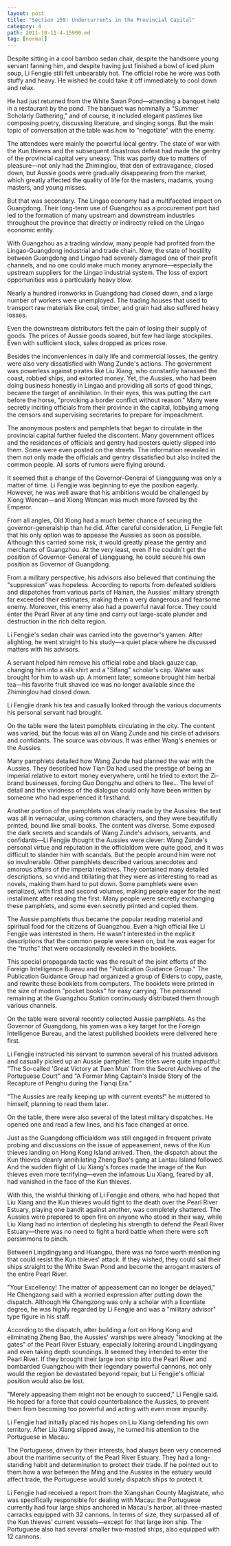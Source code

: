 ```yaml
---
layout: post
title: "Section 159: Undercurrents in the Provincial Capital"
category: 4
path: 2011-10-11-4-15900.md
tag: [normal]
---
```


Despite sitting in a cool bamboo sedan chair, despite the handsome young servant fanning him, and despite having just finished a bowl of iced plum soup, Li Fengjie still felt unbearably hot. The official robe he wore was both stuffy and heavy. He wished he could take it off immediately to cool down and relax.

He had just returned from the White Swan Pond—attending a banquet held in a restaurant by the pond. The banquet was nominally a "Summer Scholarly Gathering," and of course, it included elegant pastimes like composing poetry, discussing literature, and singing songs. But the main topic of conversation at the table was how to "negotiate" with the enemy.

The attendees were mainly the powerful local gentry. The state of war with the Kun thieves and the subsequent disastrous defeat had made the gentry of the provincial capital very uneasy. This was partly due to matters of pleasure—not only had the Zhiminglou, that den of extravagance, closed down, but Aussie goods were gradually disappearing from the market, which greatly affected the quality of life for the masters, madams, young masters, and young misses.

But that was secondary. The Lingao economy had a multifaceted impact on Guangdong. Their long-term use of Guangzhou as a procurement port had led to the formation of many upstream and downstream industries throughout the province that directly or indirectly relied on the Lingao economic entity.

With Guangzhou as a trading window, many people had profited from the Lingao-Guangdong industrial and trade chain. Now, the state of hostility between Guangdong and Lingao had severely damaged one of their profit channels, and no one could make much money anymore—especially the upstream suppliers for the Lingao industrial system. The loss of export opportunities was a particularly heavy blow.

Nearly a hundred ironworks in Guangdong had closed down, and a large number of workers were unemployed. The trading houses that used to transport raw materials like coal, timber, and grain had also suffered heavy losses.

Even the downstream distributors felt the pain of losing their supply of goods. The prices of Aussie goods soared, but few had large stockpiles. Even with sufficient stock, sales dropped as prices rose.

Besides the inconveniences in daily life and commercial losses, the gentry were also very dissatisfied with Wang Zunde's actions. The government was powerless against pirates like Liu Xiang, who constantly harassed the coast, robbed ships, and extorted money. Yet, the Aussies, who had been doing business honestly in Lingao and providing all sorts of good things, became the target of annihilation. In their eyes, this was putting the cart before the horse, "provoking a border conflict without reason." Many were secretly inciting officials from their province in the capital, lobbying among the censors and supervising secretaries to prepare for impeachment.

The anonymous posters and pamphlets that began to circulate in the provincial capital further fueled the discontent. Many government offices and the residences of officials and gentry had posters quietly slipped into them. Some were even posted on the streets. The information revealed in them not only made the officials and gentry dissatisfied but also incited the common people. All sorts of rumors were flying around.

It seemed that a change of the Governor-General of Liangguang was only a matter of time. Li Fengjie was beginning to eye the position eagerly. However, he was well aware that his ambitions would be challenged by Xiong Wencan—and Xiong Wencan was much more favored by the Emperor.

From all angles, Old Xiong had a much better chance of securing the governor-generalship than he did. After careful consideration, Li Fengjie felt that his only option was to appease the Aussies as soon as possible. Although this carried some risk, it would greatly please the gentry and merchants of Guangzhou. At the very least, even if he couldn't get the position of Governor-General of Liangguang, he could secure his own position as Governor of Guangdong.

From a military perspective, his advisors also believed that continuing the "suppression" was hopeless. According to reports from defeated soldiers and dispatches from various parts of Hainan, the Aussies' military strength far exceeded their estimates, making them a very dangerous and fearsome enemy. Moreover, this enemy also had a powerful naval force. They could enter the Pearl River at any time and carry out large-scale plunder and destruction in the rich delta region.

Li Fengjie's sedan chair was carried into the governor's yamen. After alighting, he went straight to his study—a quiet place where he discussed matters with his advisors.

A servant helped him remove his official robe and black gauze cap, changing him into a silk shirt and a "Sifang" scholar's cap. Water was brought for him to wash up. A moment later, someone brought him herbal tea—his favorite fruit shaved ice was no longer available since the Zhiminglou had closed down.

Li Fengjie drank his tea and casually looked through the various documents his personal servant had brought.

On the table were the latest pamphlets circulating in the city. The content was varied, but the focus was all on Wang Zunde and his circle of advisors and confidants. The source was obvious. It was either Wang's enemies or the Aussies.

Many pamphlets detailed how Wang Zunde had planned the war with the Aussies. They described how Tian Da had used the prestige of being an imperial relative to extort money everywhere, until he tried to extort the Zi-brand businesses, forcing Guo Dongzhu and others to flee... The level of detail and the vividness of the dialogue could only have been written by someone who had experienced it firsthand.

Another portion of the pamphlets was clearly made by the Aussies: the text was all in vernacular, using common characters, and they were beautifully printed, bound like small books. The content was diverse. Some exposed the dark secrets and scandals of Wang Zunde's advisors, servants, and confidants—Li Fengjie thought the Aussies were clever: Wang Zunde's personal virtue and reputation in the officialdom were quite good, and it was difficult to slander him with scandals. But the people around him were not so invulnerable. Other pamphlets described various anecdotes and amorous affairs of the imperial relatives. They contained many detailed descriptions, so vivid and titillating that they were as interesting to read as novels, making them hard to put down. Some pamphlets were even serialized, with first and second volumes, making people eager for the next installment after reading the first. Many people were secretly exchanging these pamphlets, and some even secretly printed and copied them.

The Aussie pamphlets thus became the popular reading material and spiritual food for the citizens of Guangzhou. Even a high official like Li Fengjie was interested in them. He wasn't interested in the explicit descriptions that the common people were keen on, but he was eager for the "truths" that were occasionally revealed in the booklets.

This special propaganda tactic was the result of the joint efforts of the Foreign Intelligence Bureau and the "Publication Guidance Group." The Publication Guidance Group had organized a group of Elders to copy, paste, and rewrite these booklets from computers. The booklets were printed in the size of modern "pocket books" for easy carrying. The personnel remaining at the Guangzhou Station continuously distributed them through various channels.

On the table were several recently collected Aussie pamphlets. As the Governor of Guangdong, his yamen was a key target for the Foreign Intelligence Bureau, and the latest published booklets were delivered here first.

Li Fengjie instructed his servant to summon several of his trusted advisors and casually picked up an Aussie pamphlet. The titles were quite impactful: "The So-called 'Great Victory at Tuen Mun' from the Secret Archives of the Portuguese Court" and "A Former Ming Captain's Inside Story of the Recapture of Penghu during the Tianqi Era."

"The Aussies are really keeping up with current events!" he muttered to himself, planning to read them later.

On the table, there were also several of the latest military dispatches. He opened one and read a few lines, and his face changed at once.

Just as the Guangdong officialdom was still engaged in frequent private probing and discussions on the issue of appeasement, news of the Kun thieves landing on Hong Kong Island arrived. Then, the dispatch about the Kun thieves cleanly annihilating Zheng Bao's gang at Lantau Island followed. And the sudden flight of Liu Xiang's forces made the image of the Kun thieves even more terrifying—even the infamous Liu Xiang, feared by all, had vanished in the face of the Kun thieves.

With this, the wishful thinking of Li Fengjie and others, who had hoped that Liu Xiang and the Kun thieves would fight to the death over the Pearl River Estuary, playing one bandit against another, was completely shattered. The Aussies were prepared to open fire on anyone who stood in their way, while Liu Xiang had no intention of depleting his strength to defend the Pearl River Estuary—there was no need to fight a hard battle when there were soft persimmons to pinch.

Between Lingdingyang and Huangpu, there was no force worth mentioning that could resist the Kun thieves' attack. If they wished, they could sail their ships straight to the White Swan Pond and become the arrogant masters of the entire Pearl River.

"Your Excellency! The matter of appeasement can no longer be delayed," He Chengzong said with a worried expression after putting down the dispatch. Although He Chengzong was only a scholar with a licentiate degree, he was highly regarded by Li Fengjie and was a "military advisor" type figure in his staff.

According to the dispatch, after building a fort on Hong Kong and eliminating Zheng Bao, the Aussies' warships were already "knocking at the gates" of the Pearl River Estuary, especially loitering around Lingdingyang and even taking depth soundings. It seemed they intended to enter the Pearl River. If they brought their large iron ship into the Pearl River and bombarded Guangzhou with their legendary powerful cannons, not only would the region be devastated beyond repair, but Li Fengjie's official position would also be lost.

"Merely appeasing them might not be enough to succeed," Li Fengjie said. He hoped for a force that could counterbalance the Aussies, to prevent them from becoming too powerful and acting with even more impunity.

Li Fengjie had initially placed his hopes on Liu Xiang defending his own territory. After Liu Xiang slipped away, he turned his attention to the Portuguese in Macau.

The Portuguese, driven by their interests, had always been very concerned about the maritime security of the Pearl River Estuary. They had a long-standing habit and determination to protect their trade. If he pointed out to them how a war between the Ming and the Aussies in the estuary would affect trade, the Portuguese would surely dispatch ships to protect it.

Li Fengjie had received a report from the Xiangshan County Magistrate, who was specifically responsible for dealing with Macau: the Portuguese currently had four large ships anchored in Macau's harbor, all three-masted carracks equipped with 32 cannons. In terms of size, they surpassed all of the Kun thieves' current vessels—except for that large iron ship. The Portuguese also had several smaller two-masted ships, also equipped with 12 cannons.